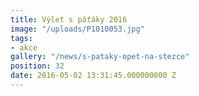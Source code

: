 ```yaml
---
title: Výlet s páťáky 2016
image: "/uploads/P1010053.jpg"
tags:
- akce
gallery: "/news/s-pataky-opet-na-stezce"
position: 32
date: 2016-05-02 13:31:45.000000000 Z
---
```

